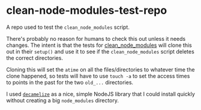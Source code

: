 # clean-node-modules-test-repo
A repo used to test the `clean_node_modules` script.

There's probably no reason for humans to check this out unless it needs changes.
The intent is that the tests for
[clean_node_modules](https://github.com/UMM-CSci/clean_node_modules) will clone
this out in their `setup()` and use it to see if the `clean_node_modules` script
deletes the correct directories.

Cloning this will set the `atime` on all the files/directories to whatever time
the clone happened, so tests will have to use `touch -a` to set the access times
to points in the past for the two `old_...` directories.

I used [`decamelize`](https://github.com/sindresorhus/decamelize) as a nice,
simple NodeJS library that I could install quickly without creating a big
`node_modules` directory.

